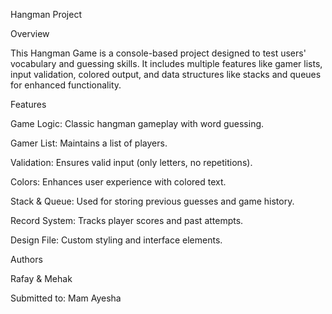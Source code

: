 Hangman Project

Overview

This Hangman Game is a console-based project designed to test users' vocabulary and guessing skills. It includes multiple features like gamer lists, input validation, colored output, and data structures like stacks and queues for enhanced functionality.

Features

Game Logic: Classic hangman gameplay with word guessing.

Gamer List: Maintains a list of players.

Validation: Ensures valid input (only letters, no repetitions).

Colors: Enhances user experience with colored text.

Stack & Queue: Used for storing previous guesses and game history.

Record System: Tracks player scores and past attempts.

Design File: Custom styling and interface elements.


Authors

Rafay & Mehak

Submitted to: Mam Ayesha




